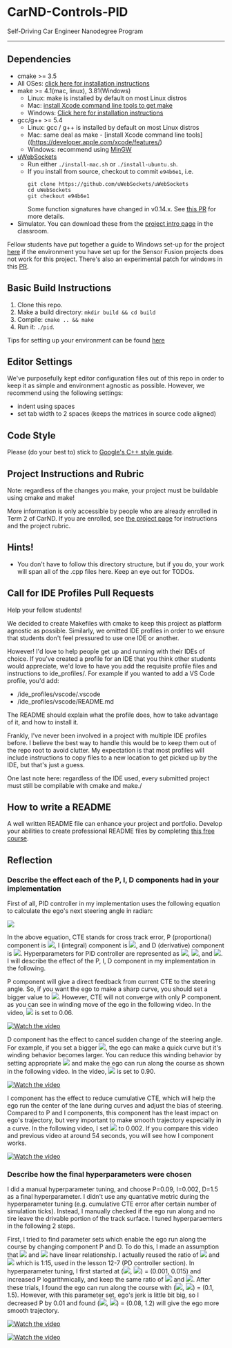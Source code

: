 # CarND-Controls-PID
Self-Driving Car Engineer Nanodegree Program

---

## Dependencies

* cmake >= 3.5
 * All OSes: [click here for installation instructions](https://cmake.org/install/)
* make >= 4.1(mac, linux), 3.81(Windows)
  * Linux: make is installed by default on most Linux distros
  * Mac: [install Xcode command line tools to get make](https://developer.apple.com/xcode/features/)
  * Windows: [Click here for installation instructions](http://gnuwin32.sourceforge.net/packages/make.htm)
* gcc/g++ >= 5.4
  * Linux: gcc / g++ is installed by default on most Linux distros
  * Mac: same deal as make - [install Xcode command line tools]((https://developer.apple.com/xcode/features/)
  * Windows: recommend using [MinGW](http://www.mingw.org/)
* [uWebSockets](https://github.com/uWebSockets/uWebSockets)
  * Run either `./install-mac.sh` or `./install-ubuntu.sh`.
  * If you install from source, checkout to commit `e94b6e1`, i.e.
    ```
    git clone https://github.com/uWebSockets/uWebSockets 
    cd uWebSockets
    git checkout e94b6e1
    ```
    Some function signatures have changed in v0.14.x. See [this PR](https://github.com/udacity/CarND-MPC-Project/pull/3) for more details.
* Simulator. You can download these from the [project intro page](https://github.com/udacity/self-driving-car-sim/releases) in the classroom.

Fellow students have put together a guide to Windows set-up for the project [here](https://s3-us-west-1.amazonaws.com/udacity-selfdrivingcar/files/Kidnapped_Vehicle_Windows_Setup.pdf) if the environment you have set up for the Sensor Fusion projects does not work for this project. There's also an experimental patch for windows in this [PR](https://github.com/udacity/CarND-PID-Control-Project/pull/3).

## Basic Build Instructions

1. Clone this repo.
2. Make a build directory: `mkdir build && cd build`
3. Compile: `cmake .. && make`
4. Run it: `./pid`. 

Tips for setting up your environment can be found [here](https://classroom.udacity.com/nanodegrees/nd013/parts/40f38239-66b6-46ec-ae68-03afd8a601c8/modules/0949fca6-b379-42af-a919-ee50aa304e6a/lessons/f758c44c-5e40-4e01-93b5-1a82aa4e044f/concepts/23d376c7-0195-4276-bdf0-e02f1f3c665d)

## Editor Settings

We've purposefully kept editor configuration files out of this repo in order to
keep it as simple and environment agnostic as possible. However, we recommend
using the following settings:

* indent using spaces
* set tab width to 2 spaces (keeps the matrices in source code aligned)

## Code Style

Please (do your best to) stick to [Google's C++ style guide](https://google.github.io/styleguide/cppguide.html).

## Project Instructions and Rubric

Note: regardless of the changes you make, your project must be buildable using
cmake and make!

More information is only accessible by people who are already enrolled in Term 2
of CarND. If you are enrolled, see [the project page](https://classroom.udacity.com/nanodegrees/nd013/parts/40f38239-66b6-46ec-ae68-03afd8a601c8/modules/f1820894-8322-4bb3-81aa-b26b3c6dcbaf/lessons/e8235395-22dd-4b87-88e0-d108c5e5bbf4/concepts/6a4d8d42-6a04-4aa6-b284-1697c0fd6562)
for instructions and the project rubric.

## Hints!

* You don't have to follow this directory structure, but if you do, your work
  will span all of the .cpp files here. Keep an eye out for TODOs.

## Call for IDE Profiles Pull Requests

Help your fellow students!

We decided to create Makefiles with cmake to keep this project as platform
agnostic as possible. Similarly, we omitted IDE profiles in order to we ensure
that students don't feel pressured to use one IDE or another.

However! I'd love to help people get up and running with their IDEs of choice.
If you've created a profile for an IDE that you think other students would
appreciate, we'd love to have you add the requisite profile files and
instructions to ide_profiles/. For example if you wanted to add a VS Code
profile, you'd add:

* /ide_profiles/vscode/.vscode
* /ide_profiles/vscode/README.md

The README should explain what the profile does, how to take advantage of it,
and how to install it.

Frankly, I've never been involved in a project with multiple IDE profiles
before. I believe the best way to handle this would be to keep them out of the
repo root to avoid clutter. My expectation is that most profiles will include
instructions to copy files to a new location to get picked up by the IDE, but
that's just a guess.

One last note here: regardless of the IDE used, every submitted project must
still be compilable with cmake and make./

## How to write a README
A well written README file can enhance your project and portfolio.  Develop your abilities to create professional README files by completing [this free course](https://www.udacity.com/course/writing-readmes--ud777).

## Reflection

### Describe the effect each of the P, I, D components had in your implementation

First of all, PID controller in my implementation uses the following equation to calculate the ego's next steering angle in radian:

<img src="https://latex.codecogs.com/gif.latex?Steer&space;=&space;-&space;\tau_pCTE&space;-&space;\tau_i\Sigma{CTE}&space;-&space;\tau_d\frac{d}{dt}CTE"/>

In the above equation, CTE stands for cross track error, P (proportional) component is <img src="https://latex.codecogs.com/gif.latex?\inline&space;-\tau_pCTE" />, I (integral) component is <img src="https://latex.codecogs.com/gif.latex?\inline&space;-\tau_i\Sigma{CTE}" />, and D (derivative) component is <img src="https://latex.codecogs.com/gif.latex?\inline&space;-\tau_d\frac{d}{dt}CTE" />. Hyperparameters for PID controller are represented as <img src="https://latex.codecogs.com/gif.latex?\inline&space;\tau_p" />, <img src="https://latex.codecogs.com/gif.latex?\inline&space;\tau_i" />, and <img src="https://latex.codecogs.com/gif.latex?\inline&space;\tau_d" />. I will describe the effect of the P, I, D component in my implementation in the following.

P component will give a direct feedback from current CTE to the steering angle. So, if you want the ego to make a sharp curve, you should set a bigger value to <img src="https://latex.codecogs.com/gif.latex?\inline&space;-\tau_p" />. However, CTE will not converge with only P component. as you can see in winding move of the ego in the following video. In the video, <img src="https://latex.codecogs.com/gif.latex?\inline&space;-\tau_p" /> is set to 0.06.

[![Watch the video](image/p006.png)](https://youtu.be/O8rPH1UAxZ8)

D component has the effect to cancel sudden change of the steering angle. For example, if you set a bigger <img src="https://latex.codecogs.com/gif.latex?\inline&space;\tau_p" />, the ego can make a quick curve but it's winding behavior becomes larger. You can reduce this winding behavior by setting appropriate <img src="https://latex.codecogs.com/gif.latex?\inline&space;\tau_d" /> and make the ego can run along the course as shown in the following video. In the video, <img src="https://latex.codecogs.com/gif.latex?\inline&space;\tau_d" /> is set to 0.90.

[![Watch the video](image/p006d090.png)](https://youtu.be/1tZxnznJi2s)

I component has the effect to reduce cumulative CTE, which will help the ego run the center of the lane during curves and adjust the bias of steering. Compared to P and I components, this component has the least impact on ego's trajectory, but very important to make smooth trajectory especially in a curve. In the following video, I set <img src="https://latex.codecogs.com/gif.latex?\inline&space;\tau_i" />  to 0.002. If you compare this video and previous video at around 54 seconds, you will see how I component works.

[![Watch the video](image/p006i0002d090.png)](https://youtu.be/J5G5riYrAyQ)

### Describe how the final hyperparameters were chosen

I did a manual hyperparameter tuning, and choose P=0.09, I=0.002, D=1.5 as a final hyperparameter. I didn't use any quantative metric during the hyperparameter tuning (e.g. cumulative CTE error after certain number of simulation ticks). Instead, I manually checked if the ego run along and no tire leave the drivable portion of the track surface. I tuned hyperparaemters in the following 2 steps.

First, I tried to find parameter sets which enable the ego run along the course by changing component P and D. To do this, I made an assumption that <img src="https://latex.codecogs.com/gif.latex?\inline&space;\tau_p" /> and <img src="https://latex.codecogs.com/gif.latex?\inline&space;\tau_d" /> have linear relationship. I actually reused the ratio of <img src="https://latex.codecogs.com/gif.latex?\inline&space;\tau_p" /> and <img src="https://latex.codecogs.com/gif.latex?\inline&space;\tau_d" /> which is 1:15, used in the lesson 12-7 (PD controller section). In hyperparameter tuning, I first started at (<img src="https://latex.codecogs.com/gif.latex?\inline&space;\tau_p" />, <img src="https://latex.codecogs.com/gif.latex?\inline&space;\tau_d" />) = (0.001, 0.015) and increased P logarithmically, and keep the same ratio of <img src="https://latex.codecogs.com/gif.latex?\inline&space;\tau_p" /> and <img src="https://latex.codecogs.com/gif.latex?\inline&space;\tau_d" />. After these trials, I found the ego can run along the course with (<img src="https://latex.codecogs.com/gif.latex?\inline&space;\tau_p" />, <img src="https://latex.codecogs.com/gif.latex?\inline&space;\tau_d" />) = (0.1, 1.5). However, with this parameter set, ego's jerk is little bit big, so I decreased P by 0.01 and found (<img src="https://latex.codecogs.com/gif.latex?\inline&space;\tau_p" />, <img src="https://latex.codecogs.com/gif.latex?\inline&space;\tau_d" />) = (0.08, 1.2) will give the ego more smooth trajectory.

[![Watch the video](image/p008d12.png)](https://youtu.be/YbozR_KNyyU)


[![Watch the video](image/p008i0003d12.png)](https://youtu.be/1X3sX5307q0)